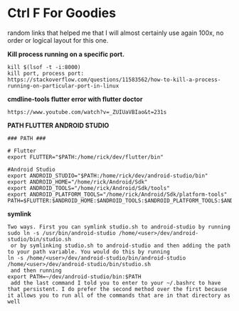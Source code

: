 # Ctrl F For Goodies
random links that helped me that I will almost certainly use again 100x,
no order or logical layout for this one.

**Kill process running on a specific port.**
```
kill $(lsof -t -i:8000)
kill port, process port: https://stackoverflow.com/questions/11583562/how-to-kill-a-process-running-on-particular-port-in-linux
```

**cmdline-tools flutter error with flutter doctor**
```
https://www.youtube.com/watch?v=_ZUIUaVBIao&t=231s
```

**PATH FLUTTER ANDROID STUDIO**
```
### PATH ###

# Flutter
export FLUTTER="$PATH:/home/rick/dev/flutter/bin"

#Android Studio
export ANDROID_STUDIO="$PATH:/home/rick/dev/android-studio/bin"
export ANDROID_HOME="/home/rick/Android/Sdk"
export ANDROID_TOOLS="/home/rick/Android/Sdk/tools"
export ANDROID_PLATFORM_TOOLS="/home/rick/Android/Sdk/platform-tools"
PATH=$FLUTTER:$ANDROID_HOME:$ANDROID_TOOLS:$ANDROID_PLATFORM_TOOLS:$ANDROID_STUDIO
```

**symlink**
```
Two ways. First you can symlink studio.sh to android-studio by running 
sudo ln -s /usr/bin/android-studio /home/<user>/dev/android-studio/bin/studio.sh
 or by symlinking studio.sh to android-studio and then adding the path to your path variable. You would do this by running 
ln -s /home/<user>/dev/android-studio/bin/android-studio /home/<user>/dev/android-studio/bin/studio.sh
 and then running 
export PATH=~/dev/android-studio/bin:$PATH
 add the last command I told you to enter to your ~/.bashrc to have that persistent. I do prefer the second method over the first because it allows you to run all of the commands that are in that directory as well
```
